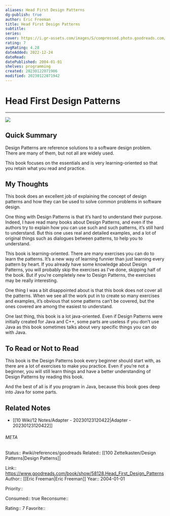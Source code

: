```yaml
---
aliases: Head First Design Patterns
dg-publish: true
author: Eric Freeman
title: Head First Design Patterns
subtitle: 
series: 
cover: https://i.gr-assets.com/images/S/compressed.photo.goodreads.com/books/1408309444l/58128.jpg
rating: 7
avgRating: 4.28
dateAdded: 2022-12-24
dateRead: 
datePublished: 2004-01-01
shelves: programming
created: 20230122071906
modified: 20230122071942
---
```

# Head First Design Patterns
---
![](https://i.gr-assets.com/images/S/compressed.photo.goodreads.com/books/1408309444l/58128.jpg)


## Quick Summary

Design Patterns are reference solutions to a software design problem. There are many of them, but not all are widely used.

This book focuses on the essentials and is very learning-oriented so that you retain what you read and practice.

## My Thoughts

This book does an excellent job of explaining the concept of design patterns and how they can be used to solve common problems in software design.

One thing with Design Patterns is that it’s hard to understand their purpose. Indeed, I have read many books about Design Patterns, and even if the authors try to explain how you can use such and such patterns, it’s still hard to understand. But this one uses real and detailed examples, and a lot of original things such as dialogues between patterns, to help you to understand.

This book is learning-oriented. There are many exercises you can do to learn the patterns. It’s a new way of learning funnier than just learning every pattern by heart. If you already have some knowledge about Design Patterns, you will probably skip the exercises as I’ve done, skipping half of the book. But if you’re completely new to Design Patterns, the exercises may be really interesting.

One thing I was a bit disappointed about is that this book does not cover all the patterns. When we see all the work put in to create so many exercises and examples, it’s obvious that some patterns can’t be covered, but the ones covered are among the easiest to understand.

One last thing, this book is a lot java-oriented. Even if Design Patterns were initially created for Java and C++, some parts are useless if you don’t use Java as this book sometimes talks about very specific things you can do with Java.

## To Read or Not to Read

This book is the Design Patterns book every beginner should start with, as there are a lot of exercises to make you practice. Even if you’re not a beginner, you will still learn things and have a better understanding of Design Patterns by reading this book.

And the best of all is if you program in Java, because this book goes deep into Java for some parts.


## Related Notes
- [[10 Wiki/12 Notes/Adapter - 20230123120422\|Adapter - 20230123120422]]




###### META
Status:: #wiki/references/goodreads
Related:: [[100 Zettelkasten/Design Patterns\|Design Patterns]]

Link:: https://www.goodreads.com/book/show/58128.Head_First_Design_Patterns
Author:: [[Eric Freeman\|Eric Freeman]]
Year:: 2004-01-01

Priority:: 

Consumed:: true
Reconsume:: 

Rating:: 7
Favorite:: 
